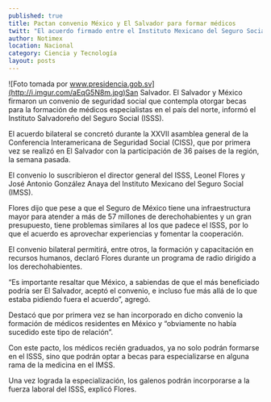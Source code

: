 ```yaml
---
published: true
title: Pactan convenio México y El Salvador para formar médicos
twitt: "El acuerdo firmado entre el Instituto Mexicano del Seguro Social y el Instituto Salvadoreño del Seguro Social permitirá aprovechar experiencias y fomentar la cooperación, indicó Leonel Flores, director del CISS."
author: Notimex
location: Nacional
category: Ciencia y Tecnología
layout: posts
---
```


![Foto tomada por www.presidencia.gob.sv](http://i.imgur.com/aEqG5N8m.jpg)San Salvador. El Salvador y México firmaron un convenio de seguridad social que contempla otorgar becas para la formación de médicos especialistas en el país del norte, informó el Instituto Salvadoreño del Seguro Social (ISSS).

El acuerdo bilateral se concretó durante la XXVII asamblea general de la Conferencia Interamericana de Seguridad Social (CISS), que por primera vez se realizó en El Salvador con la participación de 36 países de la región, la semana pasada.

El convenio lo suscribieron el director general del ISSS, Leonel Flores y José Antonio González Anaya del Instituto Mexicano del Seguro Social (IMSS).

Flores dijo que pese a que el Seguro de México tiene una infraestructura mayor para atender a más de 57 millones de derechohabientes y un gran presupuesto, tiene problemas similares al los que padece el ISSS, por lo que el acuerdo es aprovechar experiencias y fomentar la cooperación.

El convenio bilateral permitirá, entre otros, la formación y capacitación en recursos humanos, declaró Flores durante un programa de radio dirigido a los derechohabientes.

“Es importante resaltar que México, a sabiendas de que el más beneficiado podría ser El Salvador, aceptó el convenio, e incluso fue más allá de lo que estaba pidiendo fuera el acuerdo”, agregó.

Destacó que por primera vez se han incorporado en dicho convenio la formación de médicos residentes en México y “obviamente no había sucedido este tipo de relación”.

Con este pacto, los médicos recién graduados, ya no solo podrán formarse en el ISSS, sino que podrán optar a becas para especializarse en alguna rama de la medicina en el IMSS.

Una vez lograda la especialización, los galenos podrán incorporarse a la fuerza laboral del ISSS, explicó Flores.
